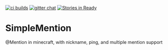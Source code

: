 [![ci builds](https://travis-ci.org/lasercar/SimpleMention.svg)](https://travis-ci.org/lasercar/SimpleMention)
[![gitter chat](https://badges.gitter.im/lasercar/SpectateTP.svg)](https://gitter.im/lasercar/SpectateTP)
[![Stories in Ready](https://badge.waffle.io/lasercar/SimpleMention.svg?label=ready&title=Ready)](http://waffle.io/lasercar/SimpleMention)

# SimpleMention

@Mention in minecraft, with nickname, ping, and multiple mention support
